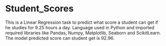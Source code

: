 # Student_Scores
This is a Linear Regression task to predict what score a student can get if he studies for 9.25 hours a day. Language used in Python and imported required libraries like Pandas, Numpy, Matplotlib, Seaborn and ScikitLearn. The  model predicted score can student get is 92.96.
